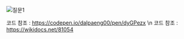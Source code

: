 ![질문1](https://user-images.githubusercontent.com/83389640/127938431-27aefafa-6f37-4e27-87fa-5ebc7f566646.png)

코드 참조 : https://codepen.io/dalpaeng00/pen/dyGPezx \n
코드 참조 : https://wikidocs.net/81054
